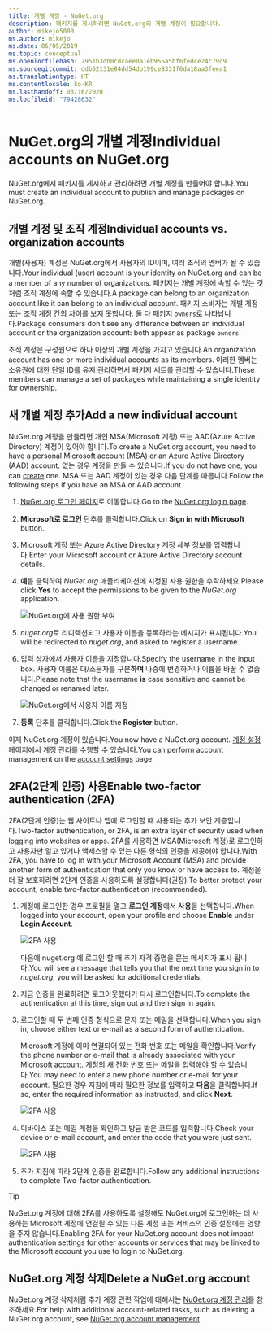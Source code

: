 ```yaml
---
title: 개별 계정 - NuGet.org
description: 패키지를 게시하려면 NuGet.org의 개별 계정이 필요합니다.
author: mikejo5000
ms.author: mikejo
ms.date: 06/05/2019
ms.topic: conceptual
ms.openlocfilehash: 7951b3db0cdcaee0a1eb955a5bf6fedce24c79c9
ms.sourcegitcommit: ddb52131e84dd54db199ce8331f6da18aa3feea1
ms.translationtype: HT
ms.contentlocale: ko-KR
ms.lasthandoff: 03/16/2020
ms.locfileid: "79428632"
---
```

# <a name="individual-accounts-on-nugetorg"></a><span data-ttu-id="3d1e7-103">NuGet.org의 개별 계정</span><span class="sxs-lookup"><span data-stu-id="3d1e7-103">Individual accounts on NuGet.org</span></span>

<span data-ttu-id="3d1e7-104">NuGet.org에서 패키지를 게시하고 관리하려면 개별 계정을 만들어야 합니다.</span><span class="sxs-lookup"><span data-stu-id="3d1e7-104">You must create an individual account to publish and manage packages on NuGet.org.</span></span>

## <a name="individual-accounts-vs-organization-accounts"></a><span data-ttu-id="3d1e7-105">개별 계정 및 조직 계정</span><span class="sxs-lookup"><span data-stu-id="3d1e7-105">Individual accounts vs. organization accounts</span></span>

<span data-ttu-id="3d1e7-106">개별(사용자) 계정은 NuGet.org에서 사용자의 ID이며, 여러 조직의 멤버가 될 수 있습니다.</span><span class="sxs-lookup"><span data-stu-id="3d1e7-106">Your individual (user) account is your identity on NuGet.org and can be a member of any number of organizations.</span></span> <span data-ttu-id="3d1e7-107">패키지는 개별 계정에 속할 수 있는 것처럼 조직 계정에 속할 수 있습니다.</span><span class="sxs-lookup"><span data-stu-id="3d1e7-107">A package can belong to an organization account like it can belong to an individual account.</span></span> <span data-ttu-id="3d1e7-108">패키지 소비자는 개별 계정 또는 조직 계정 간의 차이를 보지 못합니다. 둘 다 패키지 `owners`로 나타납니다.</span><span class="sxs-lookup"><span data-stu-id="3d1e7-108">Package consumers don't see any difference between an individual account or the organization account: both appear as package `owners`.</span></span>

<span data-ttu-id="3d1e7-109">조직 계정은 구성원으로 하나 이상의 개별 계정을 가지고 있습니다.</span><span class="sxs-lookup"><span data-stu-id="3d1e7-109">An organization account has one or more individual accounts as its members.</span></span> <span data-ttu-id="3d1e7-110">이러한 멤버는 소유권에 대한 단일 ID를 유지 관리하면서 패키지 세트를 관리할 수 있습니다.</span><span class="sxs-lookup"><span data-stu-id="3d1e7-110">These members can manage a set of packages while maintaining a single identity for ownership.</span></span>

## <a name="add-a-new-individual-account"></a><span data-ttu-id="3d1e7-111">새 개별 계정 추가</span><span class="sxs-lookup"><span data-stu-id="3d1e7-111">Add a new individual account</span></span>

<span data-ttu-id="3d1e7-112">NuGet.org 계정을 만들려면 개인 MSA(Microsoft 계정) 또는 AAD(Azure Active Directory) 계정이 있어야 합니다.</span><span class="sxs-lookup"><span data-stu-id="3d1e7-112">To create a NuGet.org account, you need to have a personal Microsoft account (MSA) or an Azure Active Directory (AAD) account.</span></span> <span data-ttu-id="3d1e7-113">없는 경우 계정을 [만들](https://signup.live.com) 수 있습니다.</span><span class="sxs-lookup"><span data-stu-id="3d1e7-113">If you do not have one, you can [create](https://signup.live.com) one.</span></span> <span data-ttu-id="3d1e7-114">MSA 또는 AAD 계정이 있는 경우 다음 단계를 따릅니다.</span><span class="sxs-lookup"><span data-stu-id="3d1e7-114">Follow the following steps if you have an MSA or AAD account.</span></span>

1. <span data-ttu-id="3d1e7-115">[NuGet.org 로그인 페이지](https://www.nuget.org/users/account/LogOn)로 이동합니다.</span><span class="sxs-lookup"><span data-stu-id="3d1e7-115">Go to the [NuGet.org login page](https://www.nuget.org/users/account/LogOn).</span></span>

1. <span data-ttu-id="3d1e7-116">**Microsoft로 로그인** 단추를 클릭합니다.</span><span class="sxs-lookup"><span data-stu-id="3d1e7-116">Click on **Sign in with Microsoft** button.</span></span>

1. <span data-ttu-id="3d1e7-117">Microsoft 계정 또는 Azure Active Directory 계정 세부 정보를 입력합니다.</span><span class="sxs-lookup"><span data-stu-id="3d1e7-117">Enter your Microsoft account or Azure Active Directory account details.</span></span>

1. <span data-ttu-id="3d1e7-118">**예**를 클릭하여 *NuGet.org* 애플리케이션에 지정된 사용 권한을 수락하세요.</span><span class="sxs-lookup"><span data-stu-id="3d1e7-118">Please click **Yes** to accept the permissions to be given to the *NuGet.org* application.</span></span>

   ![NuGet.org에 사용 권한 부여](media/nuget-org-permissions.png)

1. <span data-ttu-id="3d1e7-120">*nuget.org*로 리디렉션되고 사용자 이름을 등록하라는 메시지가 표시됩니다.</span><span class="sxs-lookup"><span data-stu-id="3d1e7-120">You will be redirected to *nuget.org*, and asked to register a username.</span></span>

1. <span data-ttu-id="3d1e7-121">입력 상자에서 사용자 이름을 지정합니다.</span><span class="sxs-lookup"><span data-stu-id="3d1e7-121">Specify the username in the input box.</span></span> <span data-ttu-id="3d1e7-122">사용자 이름은 대/소문자를 구분**하며** 나중에 변경하거나 이름을 바꿀 수 없습니다.</span><span class="sxs-lookup"><span data-stu-id="3d1e7-122">Please note that the username **is** case sensitive and cannot be changed or renamed later.</span></span>

   ![NuGet.org에서 사용자 이름 지정](media/nuget-org-register.png) 

1. <span data-ttu-id="3d1e7-124">**등록** 단추를 클릭합니다.</span><span class="sxs-lookup"><span data-stu-id="3d1e7-124">Click the **Register** button.</span></span>

<span data-ttu-id="3d1e7-125">이제 NuGet.org 계정이 있습니다.</span><span class="sxs-lookup"><span data-stu-id="3d1e7-125">You now have a NuGet.org account.</span></span> <span data-ttu-id="3d1e7-126">[계정 설정](https://www.nuget.org/account) 페이지에서 계정 관리를 수행할 수 있습니다.</span><span class="sxs-lookup"><span data-stu-id="3d1e7-126">You can perform account management on the [account settings](https://www.nuget.org/account) page.</span></span>

## <a name="enable-two-factor-authentication-2fa"></a><span data-ttu-id="3d1e7-127">2FA(2단계 인증) 사용</span><span class="sxs-lookup"><span data-stu-id="3d1e7-127">Enable two-factor authentication (2FA)</span></span>

<span data-ttu-id="3d1e7-128">2FA(2단계 인증)는 웹 사이트나 앱에 로그인할 때 사용되는 추가 보안 계층입니다.</span><span class="sxs-lookup"><span data-stu-id="3d1e7-128">Two-factor authentication, or 2FA, is an extra layer of security used when logging into websites or apps.</span></span> <span data-ttu-id="3d1e7-129">2FA를 사용하면 MSA(Microsoft 계정)로 로그인하고 사용자만 알고 있거나 액세스할 수 있는 다른 형식의 인증을 제공해야 합니다.</span><span class="sxs-lookup"><span data-stu-id="3d1e7-129">With 2FA, you have to log in with your Microsoft Account (MSA) and provide another form of authentication that only you know or have access to.</span></span> <span data-ttu-id="3d1e7-130">계정을 더 잘 보호하려면 2단계 인증을 사용하도록 설정합니다(권장).</span><span class="sxs-lookup"><span data-stu-id="3d1e7-130">To better protect your account, enable two-factor authentication (recommended).</span></span>

1. <span data-ttu-id="3d1e7-131">계정에 로그인한 경우 프로필을 열고 **로그인 계정**에서 **사용**을 선택합니다.</span><span class="sxs-lookup"><span data-stu-id="3d1e7-131">When logged into your account, open your profile and choose **Enable** under **Login Account**.</span></span>

   ![2FA 사용](media/nuget-org-register-2fa.png)

   <span data-ttu-id="3d1e7-133">다음에 nuget.org  에 로그인 할 때 추가 자격 증명을 묻는 메시지가 표시 됩니다.</span><span class="sxs-lookup"><span data-stu-id="3d1e7-133">You will see a message that tells you that the next time you sign in to *nuget.org*, you will be asked for additional credentials.</span></span>

2. <span data-ttu-id="3d1e7-134">지금 인증을 완료하려면 로그아웃했다가 다시 로그인합니다.</span><span class="sxs-lookup"><span data-stu-id="3d1e7-134">To complete the authentication at this time, sign out and then sign in again.</span></span>

3. <span data-ttu-id="3d1e7-135">로그인할 때 두 번째 인증 형식으로 문자 또는 메일을 선택합니다.</span><span class="sxs-lookup"><span data-stu-id="3d1e7-135">When you sign in, choose either text or e-mail as a second form of authentication.</span></span>

   <span data-ttu-id="3d1e7-136">Microsoft 계정에 이미 연결되어 있는 전화 번호 또는 메일을 확인합니다.</span><span class="sxs-lookup"><span data-stu-id="3d1e7-136">Verify the phone number or e-mail that is already associated with your Microsoft account.</span></span> <span data-ttu-id="3d1e7-137">계정의 새 전화 번호 또는 메일을 입력해야 할 수 있습니다.</span><span class="sxs-lookup"><span data-stu-id="3d1e7-137">You may need to enter a new phone number or e-mail for your account.</span></span> <span data-ttu-id="3d1e7-138">필요한 경우 지침에 따라 필요한 정보를 입력하고 **다음**을 클릭합니다.</span><span class="sxs-lookup"><span data-stu-id="3d1e7-138">If so, enter the required information as instructed, and click **Next**.</span></span>

   ![2FA 사용](media/nuget-org-sign-in-2fa.png)

4. <span data-ttu-id="3d1e7-140">디바이스 또는 메일 계정을 확인하고 방금 받은 코드를 입력합니다.</span><span class="sxs-lookup"><span data-stu-id="3d1e7-140">Check your device or e-mail account, and enter the code that you were just sent.</span></span>

   ![2FA 사용](media/nuget-org-enter-code-2fa.png)

5. <span data-ttu-id="3d1e7-142">추가 지침에 따라 2단계 인증을 완료합니다.</span><span class="sxs-lookup"><span data-stu-id="3d1e7-142">Follow any additional instructions to complete Two-factor authentication.</span></span>

> [!Tip]
> <span data-ttu-id="3d1e7-143">NuGet.org 계정에 대해 2FA를 사용하도록 설정해도 NuGet.org에 로그인하는 데 사용하는 Microsoft 계정에 연결될 수 있는 다른 계정 또는 서비스의 인증 설정에는 영향을 주지 않습니다.</span><span class="sxs-lookup"><span data-stu-id="3d1e7-143">Enabling 2FA for your NuGet.org account does not impact authentication settings for other accounts or services that may be linked to the Microsoft account you use to login to NuGet.org.</span></span>

## <a name="delete-a-nugetorg-account"></a><span data-ttu-id="3d1e7-144">NuGet.org 계정 삭제</span><span class="sxs-lookup"><span data-stu-id="3d1e7-144">Delete a NuGet.org account</span></span>

<span data-ttu-id="3d1e7-145">NuGet.org 계정 삭제처럼 추가 계정 관련 작업에 대해서는 [NuGet.org 계정 관리](nuget-org-faq.md#nugetorg-account-management)를 참조하세요.</span><span class="sxs-lookup"><span data-stu-id="3d1e7-145">For help with additional account-related tasks, such as deleting a NuGet.org account, see [NuGet.org account management](nuget-org-faq.md#nugetorg-account-management).</span></span>
